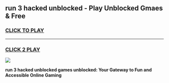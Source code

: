 
## run 3 hacked unblocked - Play Unblocked Gmaes & Free
<h3>
<a href="https://news.freeplayer.one?title=run_3_hacked_unblocked&ref=23F">CLICK TO PLAY</a></h3>
<hr>

<h3>
<a href="https://news.freeplayer.one?title=run_3_hacked_unblocked&ref=23F">CLICK 2 PLAY</a>
  
</h3>

<a href="https://news.freeplayer.one?title=run_3_hacked_unblocked&ref=23F/"><img src="https://clearcache.store/games.png"></a>


**run 3 hacked unblocked games unblocked: Your Gateway to Fun and Accessible Online Gaming**
